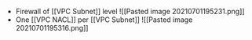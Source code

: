 - Firewall of [[VPC Subnet]] level
![[Pasted image 20210701195231.png]]
- One [[VPC NACL]] per [[VPC Subnet]]
![[Pasted image 20210701195316.png]]